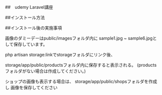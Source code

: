 ##　udemy Laravel講座

##インストール方法

##インストール後の実施事項

画像のダミーデーはpublic/imagesフォルダ内に
sample1.jpg ~ sample6.jpgとして保存しています。

php artisan storage:linkでstorageフォルダにリンク後、

storage/app/public/productsフォルダ内に保存すると表示される。
(productsフォルダがない場合は作成してください。)

ショップの画像も表示する場合は、
storage/app/public/shopsフォルダを作成し
画像を保存してください